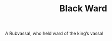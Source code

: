 ---
title: Black Ward
letter: B
permalink: "/definitions/black-ward.html"
body: A Rubvassal, who held ward of the king’s vassal
published_at: '2018-07-07'
layout: post
---